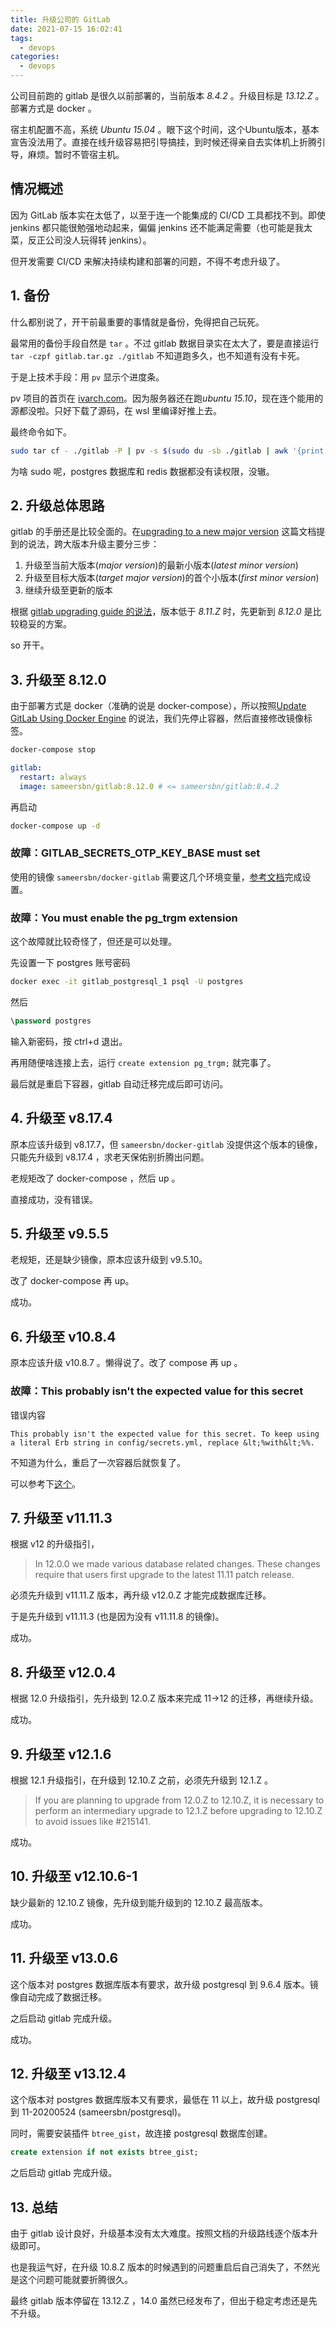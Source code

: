 ```yaml
---
title: 升级公司的 GitLab
date: 2021-07-15 16:02:41
tags:
  - devops
categories:
  - devops
---
```


公司目前跑的 gitlab 是很久以前部署的，当前版本 _8.4.2_ 。升级目标是 _13.12.Z_ 。部署方式是 docker 。

<!-- more -->

宿主机配置不高，系统 _Ubuntu 15.04_ 。眼下这个时间，这个Ubuntu版本，基本宣告没法用了。直接在线升级容易把引导搞挂，到时候还得亲自去实体机上折腾引导，麻烦。暂时不管宿主机。

## 情况概述

因为 GitLab 版本实在太低了，以至于连一个能集成的 CI/CD 工具都找不到。即使 jenkins 都只能很勉强地动起来，偏偏 jenkins 还不能满足需要（也可能是我太菜，反正公司没人玩得转 jenkins）。

但开发需要 CI/CD 来解决持续构建和部署的问题，不得不考虑升级了。

## 1. 备份

什么都别说了，开干前最重要的事情就是备份，免得把自己玩死。

最常用的备份手段自然是 `tar` 。不过 gitlab 数据目录实在太大了，要是直接运行 `tar -czpf gitlab.tar.gz ./gitlab` 不知道跑多久，也不知道有没有卡死。

于是上技术手段：用 `pv` 显示个进度条。

pv 项目的首页在 [ivarch.com](http://www.ivarch.com/programs/pv.shtml)。因为服务器还在跑*ubuntu 15.10*，现在连个能用的源都没啦。只好下载了源码，在 wsl 里编译好推上去。

最终命令如下。

```bash
sudo tar cf - ./gitlab -P | pv -s $(sudo du -sb ./gitlab | awk '{print $1}') | gzip > gitlab.tar.gz
```

为啥 sudo 呢，postgres 数据库和 redis 数据都没有读权限，没辙。

## 2. 升级总体思路

gitlab 的手册还是比较全面的。在[upgrading to a new major version](https://docs.gitlab.com/ee/update/index.html#upgrading-to-a-new-major-version) 这篇文档提到的说法，跨大版本升级主要分三步：

1. 升级至当前大版本(_major version_)的最新小版本(_latest minor version_)
2. 升级至目标大版本(_target major version_)的首个小版本(_first minor version_)
3. 继续升级至更新的版本

根据 [gitlab upgrading guide 的说法](https://docs.gitlab.com/ee/update/index.html#upgrades-from-versions-earlier-than-812)，版本低于 _8.11.Z_ 时，先更新到 _8.12.0_ 是比较稳妥的方案。

so 开干。

## 3. 升级至 8.12.0

由于部署方式是 docker（准确的说是 docker-compose），所以按照[Update GitLab Using Docker Engine](https://docs.gitlab.com/ee/install/docker.html#update-gitlab-using-docker-engine) 的说法，我们先停止容器，然后直接修改镜像标签。

```bash
docker-compose stop
```

```yaml
gitlab:
  restart: always
  image: sameersbn/gitlab:8.12.0 # <= sameersbn/gitlab:8.4.2
```

再启动

```bash
docker-compose up -d
```

### 故障：GITLAB_SECRETS_OTP_KEY_BASE must set

使用的镜像 `sameersbn/docker-gitlab` 需要这几个环境变量，[参考文档](https://github.com/sameersbn/docker-gitlab#quick-start)完成设置。

### 故障：You must enable the pg_trgm extension

这个故障就比较奇怪了，但还是可以处理。

先设置一下 postgres 账号密码

```bash
docker exec -it gitlab_postgresql_1 psql -U postgres
```

然后

```sql
\password postgres
```

输入新密码，按 ctrl+d 退出。

再用随便啥连接上去，运行 `create extension pg_trgm;` 就完事了。

最后就是重启下容器，gitlab 自动迁移完成后即可访问。

## 4. 升级至 v8.17.4

原本应该升级到 v8.17.7，但 `sameersbn/docker-gitlab` 没提供这个版本的镜像，只能先升级到 v8.17.4 ，求老天保佑别折腾出问题。

老规矩改了 docker-compose ，然后 up 。

直接成功，没有错误。

## 5. 升级至 v9.5.5

老规矩，还是缺少镜像，原本应该升级到 v9.5.10。

改了 docker-compose 再 up。

成功。

## 6. 升级至 v10.8.4

原本应该升级 v10.8.7 。懒得说了。改了 compose 再 up 。

### 故障：This probably isn't the expected value for this secret

错误内容

```text
This probably isn't the expected value for this secret. To keep using a literal Erb string in config/secrets.yml, replace &lt;%with&lt;%%.
```

不知道为什么，重启了一次容器后就恢复了。

可以参考下[这个](https://github.com/sameersbn/docker-gitlab/issues/1625)。

## 7. 升级至 v11.11.3

根据 v12 的升级指引，

> In 12.0.0 we made various database related changes. These changes require that users first upgrade to the latest 11.11 patch release.

必须先升级到 v11.11.Z 版本，再升级 v12.0.Z 才能完成数据库迁移。

于是先升级到 v11.11.3 (也是因为没有 v11.11.8 的镜像)。

成功。

## 8. 升级至 v12.0.4

根据 12.0 升级指引，先升级到 12.0.Z 版本来完成 11->12 的迁移，再继续升级。

成功。

## 9. 升级至 v12.1.6

根据 12.1 升级指引，在升级到 12.10.Z 之前，必须先升级到 12.1.Z 。

> If you are planning to upgrade from 12.0.Z to 12.10.Z, it is necessary to perform an intermediary upgrade to 12.1.Z before upgrading to 12.10.Z to avoid issues like #215141.

成功。

## 10. 升级至 v12.10.6-1

缺少最新的 12.10.Z 镜像，先升级到能升级到的 12.10.Z 最高版本。

成功。

## 11. 升级至 v13.0.6

这个版本对 postgres 数据库版本有要求，故升级 postgresql 到 9.6.4 版本。镜像自动完成了数据迁移。

之后启动 gitlab 完成升级。

成功。

## 12. 升级至 v13.12.4

这个版本对 postgres 数据库版本又有要求，最低在 11 以上，故升级 postgresql 到 11-20200524 (sameersbn/postgresql)。

同时，需要安装插件 `btree_gist`，故连接 postgresql 数据库创建。

```sql
create extension if not exists btree_gist;
```

之后启动 gitlab 完成升级。

## 13. 总结

由于 gitlab 设计良好，升级基本没有太大难度。按照文档的升级路线逐个版本升级即可。

也是我运气好，在升级 10.8.Z 版本的时候遇到的问题重启后自己消失了，不然光是这个问题可能就要折腾很久。

最终 gitlab 版本停留在 13.12.Z ，14.0 虽然已经发布了，但出于稳定考虑还是先不升级。
